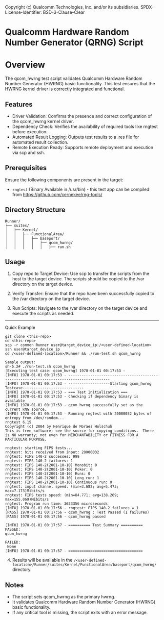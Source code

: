 Copyright (c) Qualcomm Technologies, Inc. and/or its subsidiaries.
SPDX-License-Identifier: BSD-3-Clause-Clear

# Qualcomm Hardware Random Number Generator (QRNG) Script
# Overview

The qcom_hwrng test script validates Qualcomm Hardware Random Number Generator (HWRNG) basic functionality. This test ensures that the HWRNG kernel driver is correctly integrated and functional.

## Features

- Driver Validation: Confirms the presence and correct configuration of the qcom_hwrng kernel driver.
- Dependency Check: Verifies the availability of required tools like rngtest before execution.
- Automated Result Logging: Outputs test results to a .res file for automated result collection.
- Remote Execution Ready: Supports remote deployment and execution via scp and ssh.

## Prerequisites

Ensure the following components are present in the target:

- `rngtest` (Binary Available in /usr/bin) - this test app can be compiled from https://github.com/cernekee/rng-tools/

## Directory Structure
```
Runner/
├── suites/
│   ├── Kernel/
│   │   ├── FunctionalArea/
│   │   │   ├── baseport/
│   │   │   │   ├── qcom_hwrng/
│   │   │   │   │   ├── run.sh
```
## Usage

1. Copy repo to Target Device: Use scp to transfer the scripts from the host to the target device. The scripts should be copied to the /var directory on the target device.

2. Verify Transfer: Ensure that the repo have been successfully copied to the /var directory on the target device.

3. Run Scripts: Navigate to the /var directory on the target device and execute the scripts as needed.

---
Quick Example
```
git clone <this-repo>
cd <this-repo>
scp -r common Runner user@target_device_ip:/<user-defined-location>
ssh user@target_device_ip 
cd /<user-defined-location>/Runner && ./run-test.sh qcom_hwrng

Sample output:
sh-5.2# ./run-test.sh qcom_hwrng
[Executing test case: qcom_hwrng] 1970-01-01 00:17:53 -
[INFO] 1970-01-01 00:17:53 - -----------------------------------------------------------------------------------------
[INFO] 1970-01-01 00:17:53 - -------------------Starting qcom_hwrng Testcase----------------------------
[INFO] 1970-01-01 00:17:53 - === Test Initialization ===
[INFO] 1970-01-01 00:17:53 - Checking if dependency binary is available
[INFO] 1970-01-01 00:17:53 - qcom_hwrng successfully set as the current RNG source.
[INFO] 1970-01-01 00:17:53 - Running rngtest with 20000032 bytes of entropy from /dev/random...
rngtest 6.15
Copyright (c) 2004 by Henrique de Moraes Holschuh
This is free software; see the source for copying conditions.  There is NO warranty; not even for MERCHANTABILITY or FITNESS FOR A PARTICULAR PURPOSE.

rngtest: starting FIPS tests...
rngtest: bits received from input: 20000032
rngtest: FIPS 140-2 successes: 999
rngtest: FIPS 140-2 failures: 1
rngtest: FIPS 140-2(2001-10-10) Monobit: 0
rngtest: FIPS 140-2(2001-10-10) Poker: 0
rngtest: FIPS 140-2(2001-10-10) Runs: 0
rngtest: FIPS 140-2(2001-10-10) Long run: 1
rngtest: FIPS 140-2(2001-10-10) Continuous run: 0
rngtest: input channel speed: (min=3.682; avg=5.473; max=7.173)Mibits/s
rngtest: FIPS tests speed: (min=84.771; avg=138.269; max=155.069)Mibits/s
rngtest: Program run time: 3623356 microseconds
[INFO] 1970-01-01 00:17:56 - rngtest: FIPS 140-2 failures = 1
[PASS] 1970-01-01 00:17:56 - qcom_hwrng : Test Passed (1 failures)
[PASS] 1970-01-01 00:17:56 - qcom_hwrng passed

[INFO] 1970-01-01 00:17:57 - ========== Test Summary ==========
PASSED:
qcom_hwrng

FAILED:
 None
[INFO] 1970-01-01 00:17:57 - ==================================
```
4. Results will be available in the `/<user-defined-location>/Runner/suites/Kernel/FunctionalArea/baseport/qcom_hwrng/` directory.

## Notes

- The script sets qcom_hwrng as the primary hwrng.
- It validates Qualcomm Hardware Random Number Generator (HWRNG) basic functionality.
- If any critical tool is missing, the script exits with an error message.